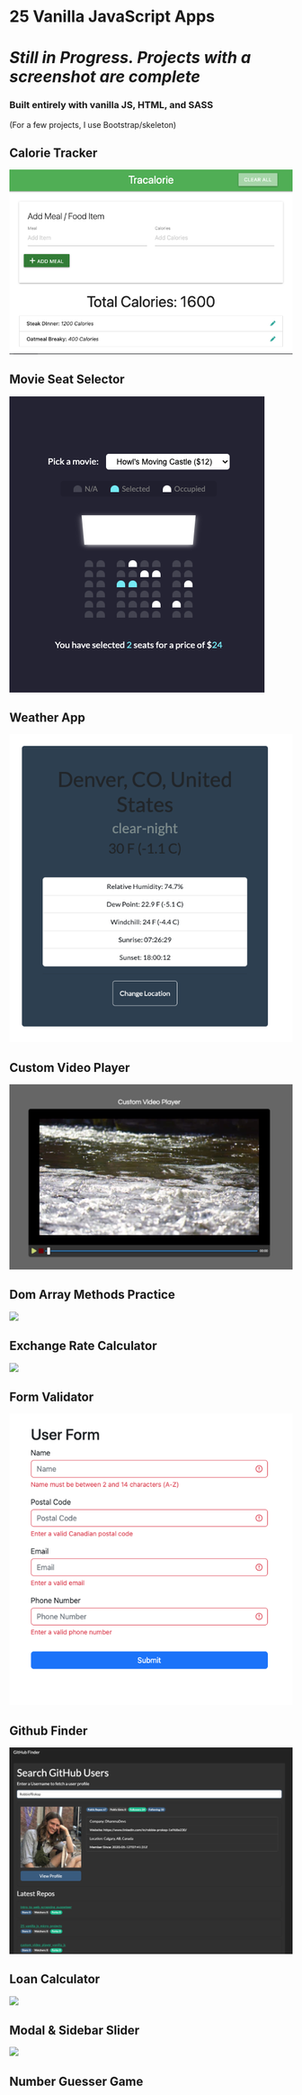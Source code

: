 # 25 Vanilla JavaScript Apps

# <i>Still in Progress. Projects with a screenshot are complete</i>

### Built entirely with vanilla JS, HTML, and SASS

<p>(For a few projects, I use Bootstrap/skeleton)</p>

## Calorie Tracker

<img src="https://github.com/RobbieProkop/25_vanilla_js_mic_projects/blob/master/calorie_tracker/screen-1.png" />

## Movie Seat Selector

<img src="https://github.com/RobbieProkop/25_vanilla_js_mic_projects/blob/master/movie_seat_booking/movie_seat_1.png" />

## Weather App

<img src="https://github.com/RobbieProkop/25_vanilla_js_mic_projects/blob/master/weather_app/screen_shot_1.png" />

## Custom Video Player

<img src="https://github.com/RobbieProkop/25_vanilla_js_mic_projects/blob/master/custom_video_player/img/custom-video-screen-shot.png" />

## Dom Array Methods Practice

<img src="https://github.com/RobbieProkop/25_vanilla_js_micro_projects/blob/master/dom_array_methods/dom_array_screen.png" />

## Exchange Rate Calculator

<img src="https://github.com/RobbieProkop/25_vanilla_js_micro_projects/blob/master/exchange_rate_calc/img/exchange-screen.png" />

## Form Validator

<img src="https://github.com/RobbieProkop/25_vanilla_js_mic_projects/blob/master/form_validator/form.png" />

## Github Finder

<img src="https://github.com/RobbieProkop/25_vanilla_js_mic_projects/blob/master/github_finder/github-finder.png" />

## Loan Calculator

<img src="https://github.com/RobbieProkop/25_vanilla_js_mic_projects/blob/master/loan_calculator/img/screen_1.png" />

## Modal & Sidebar Slider

<img src="https://github.com/RobbieProkop/25_vanilla_js_micro_projects/blob/master/modal_slider/modal.png" />

## Number Guesser Game

<!-- <img src="https://github.com/RobbieProkop/25_vanilla_js_mic_projects/blob/master/weather_app/screen_shot_1.png" /> -->
